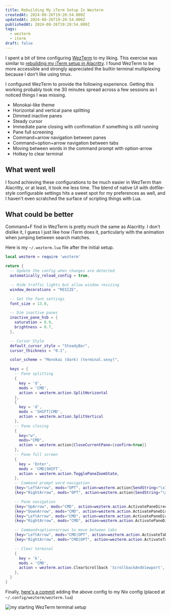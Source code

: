 ```yaml
---
title: Rebuilding My iTerm Setup In Wezterm
createdAt: 2024-08-26T19:20:54.000Z
updatedAt: 2024-08-26T19:20:54.000Z
publishedAt: 2024-08-26T19:20:54.000Z
tags:
  - wezterm
  - iterm
draft: false
---
```


I spent a bit of time configuring [WezTerm](https://wezfurlong.org/wezterm/index.html) to my liking.
This exercise was similar to [rebuilding my iTerm setup in Alacritty](/til/wezterm/rebuilding-my-iterm-setup-in-alacritty).
I found WezTerm to be more accessible and strongly appreciated the builtin terminal multiplexing because I don't like using tmux.

I configured WezTerm to provide the following experience.
Getting this working probably took me 30 minutes spread across a few sessions as I noticed things I was missing.

- Monokai-like theme
- Horizontal and vertical pane splitting
- Dimmed inactive panes
- Steady cursor
- Immediate pane closing with confirmation if something is still running
- Pane full screening
- Command+arrow navigation between panes
- Command+option+arrow navigation between tabs
- Moving between words in the command prompt with option-arrow
- Hotkey to clear terminal

## What went well

I found achieving these configurations to be much easier in WezTerm than Alacritty, or at least, it took me less time.
The blend of native UI with dotfile-style configurable settings hits a sweet spot for my preferences as well, and I haven't even scratched the surface of scripting things with Lua.

## What could be better

Command+F find in WezTerm is pretty much the same as Alacritty.
I don't dislike it, I guess I just like how iTerm does it, particularly with the animation when jumping between search matches.

Here is my `~/.wezterm.lua` file after the initial setup.

```lua
local wezterm = require 'wezterm'

return {
  -- Update the config when changes are detected
  automatically_reload_config = true,

  -- Hide traffic lights but allow window resizing
  window_decorations = "RESIZE",

  -- Set the font settings
  font_size = 13.0,

  -- Dim inactive panes
  inactive_pane_hsb = {
    saturation = 0.9,
    brightness = 0.7,
  },

  -- Cursor Style
  default_cursor_style = "SteadyBar",
  cursor_thickness = "0.1",

  color_scheme = "Monokai (dark) (terminal.sexy)",

  keys = {
    -- Pane splitting
    {
      key = 'd',
      mods = 'CMD',
      action = wezterm.action.SplitHorizontal
    },
    {
      key = 'd',
      mods = 'SHIFT|CMD',
      action = wezterm.action.SplitVertical
    },
    -- Pane closing
    {
      key="w",
      mods="CMD",
      action = wezterm.action{CloseCurrentPane={confirm=true}}
    },
    -- Pane full screen
    {
      key = 'Enter',
      mods = 'CMD|SHIFT',
      action = wezterm.action.TogglePaneZoomState,
    },
    -- Command prompt word navigation
    {key="LeftArrow", mods="OPT", action=wezterm.action{SendString="\x1bb"}},
    {key="RightArrow", mods="OPT", action=wezterm.action{SendString="\x1bf"}},

    -- Pane navigation
    {key="UpArrow", mods="CMD", action=wezterm.action.ActivatePaneDirection("Up")},
    {key="DownArrow", mods="CMD", action=wezterm.action.ActivatePaneDirection("Down")},
    {key="LeftArrow", mods="CMD", action=wezterm.action.ActivatePaneDirection("Left")},
    {key="RightArrow", mods="CMD", action=wezterm.action.ActivatePaneDirection("Right")},

    -- Command+option+arrows to move between tabs
    {key="LeftArrow", mods="CMD|OPT", action=wezterm.action.ActivateTabRelative(-1)},
    {key="RightArrow", mods="CMD|OPT", action=wezterm.action.ActivateTabRelative(1)},

    -- Clear terminal
    {
      key = 'k',
      mods = 'CMD',
      action = wezterm.action.ClearScrollback 'ScrollbackAndViewport',
    },
  }
}

```

Finally, [here's a commit](https://github.com/danielcorin/nix-config/commit/4f6596c3c558daa85a2a467308943d2c5267ab4d) adding the above config to my Nix config (placed at `~/.config/wezterm/wezterm.lua`)

![my starting WezTerm terminal setup](/img/til/wezterm/wezterm.png)
